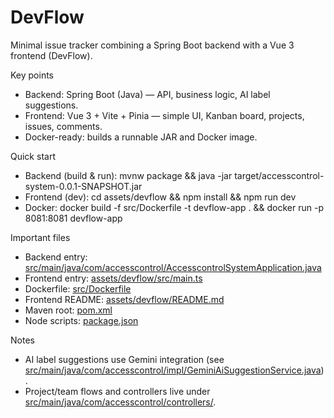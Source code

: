 # DevFlow

Minimal issue tracker combining a Spring Boot backend with a Vue 3 frontend (DevFlow).

Key points
- Backend: Spring Boot (Java) — API, business logic, AI label suggestions.
- Frontend: Vue 3 + Vite + Pinia — simple UI, Kanban board, projects, issues, comments.
- Docker-ready: builds a runnable JAR and Docker image.

Quick start
- Backend (build & run): mvnw package && java -jar target/accesscontrol-system-0.0.1-SNAPSHOT.jar
- Frontend (dev): cd assets/devflow && npm install && npm run dev
- Docker: docker build -f src/Dockerfile -t devflow-app . && docker run -p 8081:8081 devflow-app

Important files
- Backend entry: [src/main/java/com/accesscontrol/AccesscontrolSystemApplication.java](src/main/java/com/accesscontrol/AccesscontrolSystemApplication.java)  
- Frontend entry: [assets/devflow/src/main.ts](assets/devflow/src/main.ts)  
- Dockerfile: [src/Dockerfile](src/Dockerfile)  
- Frontend README: [assets/devflow/README.md](assets/devflow/README.md)  
- Maven root: [pom.xml](pom.xml)  
- Node scripts: [package.json](package.json)

Notes
- AI label suggestions use Gemini integration (see [src/main/java/com/accesscontrol/impl/GeminiAiSuggestionService.java](src/main/java/com/accesscontrol/impl/GeminiAiSuggestionService.java)).
- Project/team flows and controllers live under [src/main/java/com/accesscontrol/controllers/](src/main/java/com/accesscontrol/controllers/).